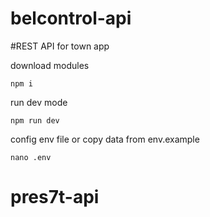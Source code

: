 # belcontrol-api

#REST API for town app


download modules
```
npm i
```

run dev mode
```
npm run dev
```

config env file or copy data from env.example
```
nano .env
```


# pres7t-api
